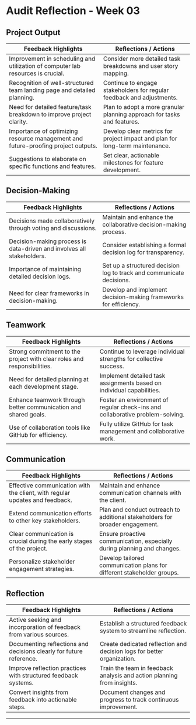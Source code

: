 # Audit Reflection - Week 03

## Project Output

| Feedback Highlights | Reflections / Actions |
|---------------------|-----------------------|
| Improvement in scheduling and utilization of computer lab resources is crucial. | Consider more detailed task breakdowns and user story mapping. |
| Recognition of well-structured team landing page and detailed planning. | Continue to engage stakeholders for regular feedback and adjustments. |
| Need for detailed feature/task breakdown to improve project clarity. | Plan to adopt a more granular planning approach for tasks and features. |
| Importance of optimizing resource management and future-proofing project outputs. | Develop clear metrics for project impact and plan for long-term maintenance. |
| Suggestions to elaborate on specific functions and features. | Set clear, actionable milestones for feature development. |

## Decision-Making

| Feedback Highlights | Reflections / Actions |
|---------------------|-----------------------|
| Decisions made collaboratively through voting and discussions. | Maintain and enhance the collaborative decision-making process. |
| Decision-making process is data-driven and involves all stakeholders. | Consider establishing a formal decision log for transparency. |
| Importance of maintaining detailed decision logs. | Set up a structured decision log to track and communicate decisions. |
| Need for clear frameworks in decision-making. | Develop and implement decision-making frameworks for efficiency. |

## Teamwork

| Feedback Highlights | Reflections / Actions |
|---------------------|-----------------------|
| Strong commitment to the project with clear roles and responsibilities. | Continue to leverage individual strengths for collective success. |
| Need for detailed planning at each development stage. | Implement detailed task assignments based on individual capabilities. |
| Enhance teamwork through better communication and shared goals. | Foster an environment of regular check-ins and collaborative problem-solving. |
| Use of collaboration tools like GitHub for efficiency. | Fully utilize GitHub for task management and collaborative work. |

## Communication

| Feedback Highlights | Reflections / Actions |
|---------------------|-----------------------|
| Effective communication with the client, with regular updates and feedback. | Maintain and enhance communication channels with the client. |
| Extend communication efforts to other key stakeholders. | Plan and conduct outreach to additional stakeholders for broader engagement. |
| Clear communication is crucial during the early stages of the project. | Ensure proactive communication, especially during planning and changes. |
| Personalize stakeholder engagement strategies. | Develop tailored communication plans for different stakeholder groups. |

## Reflection

| Feedback Highlights | Reflections / Actions |
|---------------------|-----------------------|
| Active seeking and incorporation of feedback from various sources. | Establish a structured feedback system to streamline reflection. |
| Documenting reflections and decisions clearly for future reference. | Create dedicated reflection and decision logs for better organization. |
| Improve reflection practices with structured feedback systems. | Train the team in feedback analysis and action planning from insights. |
| Convert insights from feedback into actionable steps. | Document changes and progress to track continuous improvement. |

---

